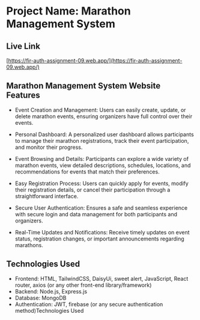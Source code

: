 # Project Name: Marathon Management System

## Live Link
[https://fir-auth-assignment-09.web.app/](https://fir-auth-assignment-09.web.app/)

## Marathon Management System Website Features
- Event Creation and Management: Users can easily create, update, or delete marathon events, ensuring organizers have full control over their events.

- Personal Dashboard: A personalized user dashboard allows participants to manage their marathon registrations, track their event participation, and monitor their progress.

- Event Browsing and Details: Participants can explore a wide variety of marathon events, view detailed descriptions, schedules, locations, and recommendations for events that match their preferences.

- Easy Registration Process: Users can quickly apply for events, modify their registration details, or cancel their participation through a straightforward interface.

- Secure User Authentication: Ensures a safe and seamless experience with secure login and data management for both participants and organizers.

- Real-Time Updates and Notifications: Receive timely updates on event status, registration changes, or important announcements regarding marathons.

## Technologies Used
- Frontend: HTML, TailwindCSS, DaisyUi, sweet alert, JavaScript, React router, axios (or any other front-end library/framework)
- Backend: Node.js, Express.js 
- Database: MongoDB
- Authentication: JWT, firebase (or any secure authentication method)Technologies Used


